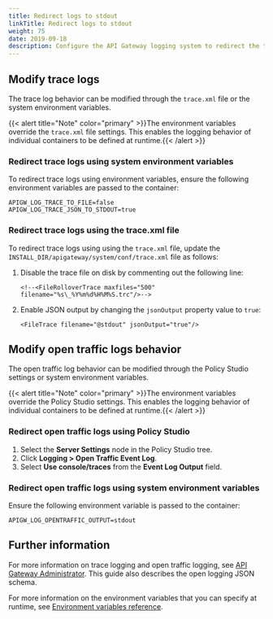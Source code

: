```yaml
---
title: Redirect logs to stdout
linkTitle: Redirect logs to stdout
weight: 75
date: 2019-09-18
description: Configure the API Gateway logging system to redirect the trace and traffic logs to `stdout` instead of to separate files, allowing the logs to be read directly from each container by an external logging service (for example, Elastic Stack or Splunk).
---
```


## Modify trace logs

The trace log behavior can be modified through the `trace.xml` file or the system environment variables.

{{< alert title="Note" color="primary" >}}The environment variables override the `trace.xml` file settings. This enables the logging behavior of individual containers to be defined at runtime.{{< /alert >}}

### Redirect trace logs using system environment variables

To redirect trace logs using environment variables, ensure the following environment variables are passed to the container:

```
APIGW_LOG_TRACE_TO_FILE=false
APIGW_LOG_TRACE_JSON_TO_STDOUT=true
```

### Redirect trace logs using the trace.xml file

To redirect trace logs using using the `trace.xml` file, update the `INSTALL_DIR/apigateway/system/conf/trace.xml` file as follows:

1. Disable the trace file on disk by commenting out the following line:

   ```
   <!--<FileRolloverTrace maxfiles="500" filename="%s\_%Y%m%d%H%M%S.trc"/>-->
   ```

2. Enable JSON output by changing the `jsonOutput` property value to `true`:

   ```
   <FileTrace filename="@stdout" jsonOutput="true"/>
   ```

## Modify open traffic logs behavior

The open traffic log behavior can be modified through the Policy Studio settings or system environment variables.

{{< alert title="Note" color="primary" >}}The environment variables override the Policy Studio settings. This enables the logging behavior of individual containers to be defined at runtime.{{< /alert >}}

### Redirect open traffic logs using Policy Studio

1. Select the **Server Settings** node in the Policy Studio tree.
2. Click **Logging > Open Traffic Event Log**.
3. Select **Use console/traces** from the **Event Log Output** field.

### Redirect open traffic logs using system environment variables

Ensure the following environment variable is passed to the container:

```
APIGW_LOG_OPENTRAFFIC_OUTPUT=stdout
```

## Further information

For more information on trace logging and open traffic logging, see [API Gateway Administrator](/docs/apim_administration/apigtw_admin/). This guide also describes the open logging JSON schema.

For more information on the environment variables that you can specify at runtime, see [Environment variables reference](/docs/apim_installation/apigw_containers/deployment_flows/custom_image_deployment/container_runtime#environment-variables-reference).
